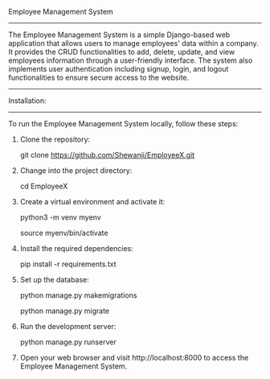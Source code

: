 Employee Management System
__________________________________________________________________________________________________________________________________________________________________________________

The Employee Management System is a simple Django-based web application that allows users to manage employees' data within a company. It provides the CRUD functionalities to add, delete, update, and view employees information through a user-friendly interface. The system also implements user authentication including signup, login, and logout  functionalities to ensure secure access to the website.

______________________________________________________________________________________________________________________________________________________________________________________________________________________________________________________________________________________________________________________________________________________________________

Installation:
______________________________________________

To run the Employee Management System locally, follow these steps:

1. Clone the repository:

   git clone https://github.com/Shewanji/EmployeeX.git

2. Change into the project directory:

    cd EmployeeX

3. Create a virtual environment and activate it:

    python3 -m venv myenv

    source myenv/bin/activate

4. Install the required dependencies:

    pip install -r requirements.txt

5. Set up the database:

    python manage.py makemigrations

    python manage.py migrate

6. Run the development server:

    python manage.py runserver

7. Open your web browser and visit http://localhost:8000 to access the Employee Management System.
  
   


